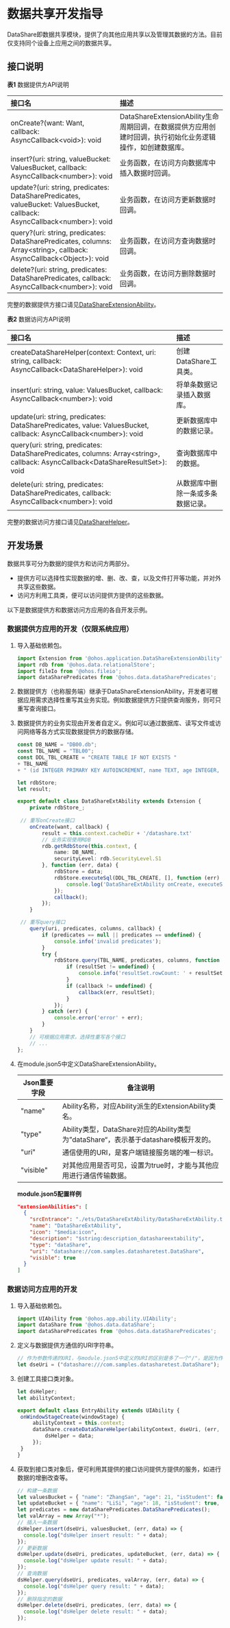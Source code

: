 # 数据共享开发指导
DataShare即数据共享模块，提供了向其他应用共享以及管理其数据的方法。目前仅支持同个设备上应用之间的数据共享。

## 接口说明

**表1** 数据提供方API说明

|接口名|描述|
|:------|:------|
|onCreate?(want: Want, callback: AsyncCallback&lt;void&gt;): void|DataShareExtensionAbility生命周期回调，在数据提供方应用创建时回调，执行初始化业务逻辑操作，如创建数据库。|
|insert?(uri: string, valueBucket: ValuesBucket, callback: AsyncCallback&lt;number&gt;): void|业务函数，在访问方向数据库中插入数据时回调。|
|update?(uri: string, predicates: DataSharePredicates, valueBucket: ValuesBucket, callback: AsyncCallback&lt;number&gt;): void|业务函数，在访问方更新数据时回调。|
|query?(uri: string, predicates: DataSharePredicates, columns: Array&lt;string&gt;, callback: AsyncCallback&lt;Object&gt;): void|业务函数，在访问方查询数据时回调。|
|delete?(uri: string, predicates: DataSharePredicates, callback: AsyncCallback&lt;number&gt;): void|业务函数，在访问方删除数据时回调。|

完整的数据提供方接口请见[DataShareExtensionAbility](../reference/apis/js-apis-application-dataShareExtensionAbility.md)。

**表2** 数据访问方API说明

| 接口名                                                       | 描述                               |
| :----------------------------------------------------------- | :--------------------------------- |
| createDataShareHelper(context: Context, uri: string, callback: AsyncCallback&lt;DataShareHelper&gt;): void | 创建DataShare工具类。              |
| insert(uri: string, value: ValuesBucket, callback: AsyncCallback&lt;number&gt;): void | 将单条数据记录插入数据库。         |
| update(uri: string, predicates: DataSharePredicates, value: ValuesBucket, callback: AsyncCallback&lt;number&gt;): void | 更新数据库中的数据记录。           |
| query(uri: string, predicates: DataSharePredicates, columns: Array&lt;string&gt;, callback: AsyncCallback&lt;DataShareResultSet&gt;): void | 查询数据库中的数据。               |
| delete(uri: string, predicates: DataSharePredicates, callback: AsyncCallback&lt;number&gt;): void | 从数据库中删除一条或多条数据记录。 |

完整的数据访问方接口请见[DataShareHelper](../reference/apis/js-apis-data-dataShare.md)。

## 开发场景

数据共享可分为数据的提供方和访问方两部分。

- 提供方可以选择性实现数据的增、删、改、查，以及文件打开等功能，并对外共享这些数据。
- 访问方利用工具类，便可以访问提供方提供的这些数据。

以下是数据提供方和数据访问方应用的各自开发示例。

### 数据提供方应用的开发（仅限系统应用）

1. 导入基础依赖包。

   ```ts
   import Extension from '@ohos.application.DataShareExtensionAbility';
   import rdb from '@ohos.data.relationalStore';
   import fileIo from '@ohos.fileio';
   import dataSharePredicates from '@ohos.data.dataSharePredicates';
   ```

2. 数据提供方（也称服务端）继承于DataShareExtensionAbility，开发者可根据应用需求选择性重写其业务实现。例如数据提供方只提供查询服务，则可只重写查询接口。

3. 数据提供方的业务实现由开发者自定义。例如可以通过数据库、读写文件或访问网络等各方式实现数据提供方的数据存储。

   ```ts
   const DB_NAME = "DB00.db";
   const TBL_NAME = "TBL00";
   const DDL_TBL_CREATE = "CREATE TABLE IF NOT EXISTS "
   + TBL_NAME
   + " (id INTEGER PRIMARY KEY AUTOINCREMENT, name TEXT, age INTEGER, isStudent BOOLEAN, Binary BINARY)";
   
   let rdbStore;
   let result;
   
   export default class DataShareExtAbility extends Extension {
       private rdbStore_;
       
   	// 重写onCreate接口
       onCreate(want, callback) {
           result = this.context.cacheDir + '/datashare.txt'
           // 业务实现使用RDB
           rdb.getRdbStore(this.context, {
               name: DB_NAME,
               securityLevel: rdb.SecurityLevel.S1
           }, function (err, data) {
               rdbStore = data;
               rdbStore.executeSql(DDL_TBL_CREATE, [], function (err) {
                   console.log('DataShareExtAbility onCreate, executeSql done err:' + JSON.stringify(err));
               });
               callback();
           });
       }
   
   	// 重写query接口
       query(uri, predicates, columns, callback) {
           if (predicates == null || predicates == undefined) {
               console.info('invalid predicates');
           }
           try {
               rdbStore.query(TBL_NAME, predicates, columns, function (err, resultSet) {
                   if (resultSet != undefined) {
                       console.info('resultSet.rowCount: ' + resultSet.rowCount);
                   }
                   if (callback != undefined) {
                       callback(err, resultSet);
                   }
               });
           } catch (err) {
               console.error('error' + err);
           }
       }
       // 可根据应用需求，选择性重写各个接口
       // ...
   };
   ```

4. 在module.json5中定义DataShareExtensionAbility。

   | Json重要字段 | 备注说明                                                     |
   | ------------ | ------------------------------------------------------------ |
   | "name"       | Ability名称，对应Ability派生的ExtensionAbility类名。         |
   | "type"       | Ability类型，DataShare对应的Ability类型为”dataShare“，表示基于datashare模板开发的。 |
   | "uri"        | 通信使用的URI，是客户端链接服务端的唯一标识。                |
   | "visible"    | 对其他应用是否可见，设置为true时，才能与其他应用进行通信传输数据。 |

   **module.json5配置样例**

   ```json
   "extensionAbilities": [
     {
       "srcEntrance": "./ets/DataShareExtAbility/DataShareExtAbility.ts",
       "name": "DataShareExtAbility",
       "icon": "$media:icon",
       "description": "$string:description_datashareextability",
       "type": "dataShare",
       "uri": "datashare://com.samples.datasharetest.DataShare",
       "visible": true
     }
   ]
   ```

### 数据访问方应用的开发

1. 导入基础依赖包。

   ```ts
   import UIAbility from '@ohos.app.ability.UIAbility';
   import dataShare from '@ohos.data.dataShare';
   import dataSharePredicates from '@ohos.data.dataSharePredicates';
   ```
   
2. 定义与数据提供方通信的URI字符串。

   ```ts
   // 作为参数传递的URI，与module.json5中定义的URI的区别是多了一个"/"，是因为作为参数传递的URI中，在第二个与第三个"/"中间，存在一个DeviceID的参数
   let dseUri = ("datashare:///com.samples.datasharetest.DataShare");
   ```
   
3. 创建工具接口类对象。

   ```ts
   let dsHelper;
   let abilityContext;
   
   export default class EntryAbility extends UIAbility {
   	onWindowStageCreate(windowStage) {
   		abilityContext = this.context;
   		dataShare.createDataShareHelper(abilityContext, dseUri, (err, data)=>{
   			dsHelper = data;
   		});
   	}
   }
   ```
   
4. 获取到接口类对象后，便可利用其提供的接口访问提供方提供的服务，如进行数据的增删改查等。

   ```ts
   // 构建一条数据
   let valuesBucket = { "name": "ZhangSan", "age": 21, "isStudent": false, "Binary": new Uint8Array([1, 2, 3]) };
   let updateBucket = { "name": "LiSi", "age": 18, "isStudent": true, "Binary": new Uint8Array([1, 2, 3]) };
   let predicates = new dataSharePredicates.DataSharePredicates();
   let valArray = new Array("*");
   // 插入一条数据
   dsHelper.insert(dseUri, valuesBucket, (err, data) => {
     console.log("dsHelper insert result: " + data);
   });
   // 更新数据
   dsHelper.update(dseUri, predicates, updateBucket, (err, data) => {
     console.log("dsHelper update result: " + data);
   });
   // 查询数据
   dsHelper.query(dseUri, predicates, valArray, (err, data) => {
     console.log("dsHelper query result: " + data);
   });
   // 删除指定的数据
   dsHelper.delete(dseUri, predicates, (err, data) => {
     console.log("dsHelper delete result: " + data);   
   });
   ```
   
